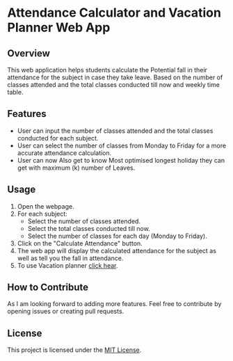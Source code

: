 # Attendance Calculator and Vacation Planner Web App

## Overview
This web application helps students calculate the Potential fall in their attendance for the subject in case they take leave. Based on the number of classes attended and the total classes conducted till now and weekly time table.

## Features
- User can input the number of classes attended and the total classes conducted for each subject.
- User can select the number of classes from Monday to Friday for a more accurate attendance calculation.
- User can now Also get to know Most optimised longest holiday they can get with maximum (k) number of Leaves.

## Usage
1. Open the webpage.
2. For each subject:
   - Select the number of classes attended.
   - Select the total classes conducted till now.
   - Select the number of classes for each day (Monday to Friday).
3. Click on the "Calculate Attendance" button.
4. The web app will display the calculated attendance for the  subject as well as tell you the fall in attendance.
5. To use Vacation planner [click hear](https://aashutosh148.github.io/UniHelp/resources/HolidayPlanner/).

## How to Contribute
As I am looking forward to adding more features. Feel free to contribute by opening issues or creating pull requests.

## License
This project is licensed under the [MIT License](LICENSE).
